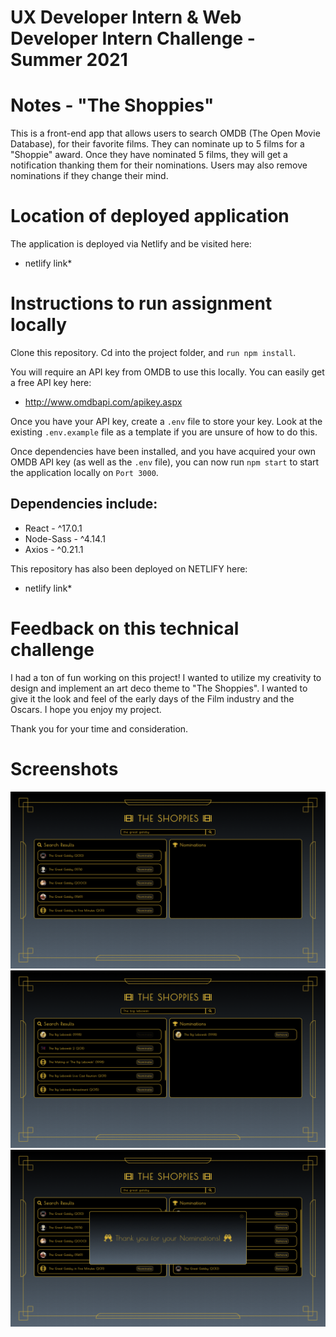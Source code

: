# UX Developer Intern & Web Developer Intern Challenge - Summer 2021

# Notes - "The Shoppies"

This is a front-end app that allows users to search OMDB (The Open Movie Database), for their favorite films. They can nominate up to 5 films for a "Shoppie" award. Once they have nominated 5 films, they will get a notification thanking them for their nominations. Users may also remove nominations if they change their mind.

# Location of deployed application

The application is deployed via Netlify and be visited here:

- netlify link\*

# Instructions to run assignment locally

Clone this repository. Cd into the project folder, and `run npm install`.

You will require an API key from OMDB to use this locally. You can easily get a free API key here:

- http://www.omdbapi.com/apikey.aspx

Once you have your API key, create a `.env` file to store your key. Look at the existing `.env.example` file as a template if you are unsure of how to do this.

Once dependencies have been installed, and you have acquired your own OMDB API key (as well as the `.env` file), you can now run `npm start` to start the application locally on `Port 3000`.

## Dependencies include:

- React - ^17.0.1
- Node-Sass - ^4.14.1
- Axios - ^0.21.1

This repository has also been deployed on NETLIFY here:

- netlify link\*

# Feedback on this technical challenge

I had a ton of fun working on this project! I wanted to utilize my creativity to design and implement an art deco theme to "The Shoppies". I wanted to give it the look and feel of the early days of the Film industry and the Oscars. I hope you enjoy my project.

Thank you for your time and consideration.

# Screenshots

![Search](https://github.com/davemgj84/shoppies/blob/master/docs/shoppies-search.png?raw=true)
![Nominate](https://github.com/davemgj84/shoppies/blob/master/docs/shoppies-nominate.png?raw=true)
![Thank you!](https://github.com/davemgj84/shoppies/blob/master/docs/shoppies-thanks.png?raw=true)
